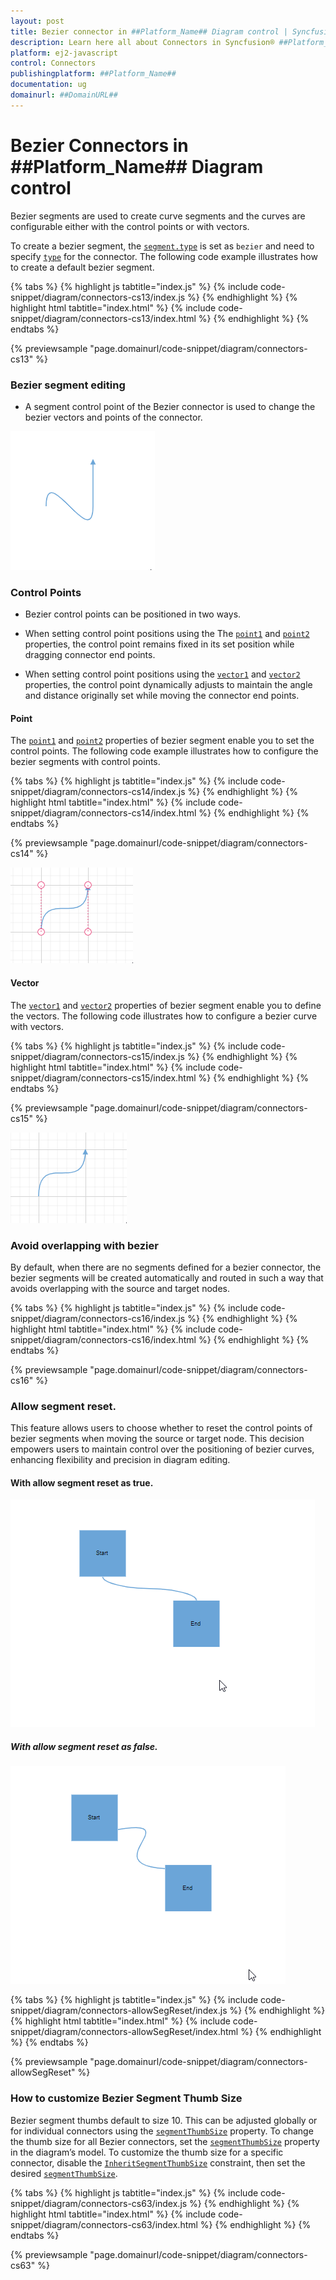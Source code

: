 ```yaml
---
layout: post
title: Bezier connector in ##Platform_Name## Diagram control | Syncfusion®
description: Learn here all about Connectors in Syncfusion® ##Platform_Name## Diagram control of Syncfusion Essential® JS 2 and more.
platform: ej2-javascript
control: Connectors 
publishingplatform: ##Platform_Name##
documentation: ug
domainurl: ##DomainURL##
---
```


# Bezier Connectors in ##Platform_Name## Diagram control

Bezier segments are used to create curve segments and the curves are configurable either with the control points or with vectors.

To create a bezier segment, the [`segment.type`](../api/diagram/segments) is set as `bezier` and need to specify [`type`](../api/diagram/connector#type-Segments) for the connector. The following code example illustrates how to create a default bezier segment.

{% tabs %}
{% highlight js tabtitle="index.js" %}
{% include code-snippet/diagram/connectors-cs13/index.js %}
{% endhighlight %}
{% highlight html tabtitle="index.html" %}
{% include code-snippet/diagram/connectors-cs13/index.html %}
{% endhighlight %}
{% endtabs %}
        
{% previewsample "page.domainurl/code-snippet/diagram/connectors-cs13" %}

### Bezier segment editing

* A segment control point of the Bezier connector is used to change the bezier vectors and points of the connector.

![Bezier Segment edit Gif](../../../../images/Bezier-control.gif)


### Control Points

* Bezier control points can be positioned in two ways.

* When setting control point positions using the The [`point1`](../api/diagram/bezierSegment#point1-PointModel) and [`point2`](../api/diagram/bezierSegment#point2-PointModel)  properties, the control point remains fixed in its set position while dragging connector end points.
* When setting control point positions using the [`vector1`](../api/diagram/bezierSegment/#vector1) and [`vector2`](/api/diagram/bezierSegment/#vector2) properties, the control point dynamically adjusts to maintain the angle and distance originally set while moving the connector end points.

#### Point

The [`point1`](../api/diagram/bezierSegment#point1-PointModel) and [`point2`](../api/diagram/bezierSegment#point2-PointModel) properties of bezier segment enable you to set the control points. The following code example illustrates how to configure the bezier segments with control points.

{% tabs %}
{% highlight js tabtitle="index.js" %}
{% include code-snippet/diagram/connectors-cs14/index.js %}
{% endhighlight %}
{% highlight html tabtitle="index.html" %}
{% include code-snippet/diagram/connectors-cs14/index.html %}
{% endhighlight %}
{% endtabs %}
        
{% previewsample "page.domainurl/code-snippet/diagram/connectors-cs14" %}

![Bezier Control point set by point1 and point2](../../../../images/Bezier-point1.gif)

#### Vector

The [`vector1`](../api/diagram/bezierSegment/#vector1) and [`vector2`](../api/diagram/bezierSegment/#vector2) properties of bezier segment enable you to define the vectors. The following code illustrates how to configure a bezier curve with vectors.

{% tabs %}
{% highlight js tabtitle="index.js" %}
{% include code-snippet/diagram/connectors-cs15/index.js %}
{% endhighlight %}
{% highlight html tabtitle="index.html" %}
{% include code-snippet/diagram/connectors-cs15/index.html %}
{% endhighlight %}
{% endtabs %}
        
{% previewsample "page.domainurl/code-snippet/diagram/connectors-cs15" %}

![Bezier Control point set by vector1 and vector1](../../../../images/Bezier-vector1.gif)



### Avoid overlapping with bezier

By default, when there are no segments defined for a bezier connector, the bezier segments will be created automatically and routed in such a way that avoids overlapping with the source and target nodes.

{% tabs %}
{% highlight js tabtitle="index.js" %}
{% include code-snippet/diagram/connectors-cs16/index.js %}
{% endhighlight %}
{% highlight html tabtitle="index.html" %}
{% include code-snippet/diagram/connectors-cs16/index.html %}
{% endhighlight %}
{% endtabs %}
        
{% previewsample "page.domainurl/code-snippet/diagram/connectors-cs16" %}

### Allow segment reset.

This feature allows users to choose whether to reset the control points of bezier segments when moving the source or target node. This decision empowers users to maintain control over the positioning of bezier curves, enhancing flexibility and precision in diagram editing.

#### With allow segment reset as true.

![Allow Segment rest true](../../../../images/allowsegReset-true.gif)



##### With allow segment reset as false.

![Allow Segment rest false](../../../../images/allowsegReset-false.gif)

{% tabs %}
{% highlight js tabtitle="index.js" %}
{% include code-snippet/diagram/connectors-allowSegReset/index.js %}
{% endhighlight %}
{% highlight html tabtitle="index.html" %}
{% include code-snippet/diagram/connectors-allowSegReset/index.html %}
{% endhighlight %}
{% endtabs %}
        
{% previewsample "page.domainurl/code-snippet/diagram/connectors-allowSegReset" %}

### How to customize Bezier Segment Thumb Size

Bezier segment thumbs default to size 10. This can be adjusted globally or for individual connectors using the [`segmentThumbSize`](../api/diagram/#segmentthumbsize) property.
To change the thumb size for all Bezier connectors, set the [`segmentThumbSize`](../api/diagram/#segmentthumbsize) property in the diagram’s model.
To customize the thumb size for a specific connector, disable the [`InheritSegmentThumbSize`](../api/diagram/connectorConstraints) constraint, then set the desired [`segmentThumbSize`](../api/diagram/#segmentthumbsize).

{% tabs %}
{% highlight js tabtitle="index.js" %}
{% include code-snippet/diagram/connectors-cs63/index.js %}
{% endhighlight %}
{% highlight html tabtitle="index.html" %}
{% include code-snippet/diagram/connectors-cs63/index.html %}
{% endhighlight %}
{% endtabs %}
        
{% previewsample "page.domainurl/code-snippet/diagram/connectors-cs63" %}